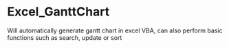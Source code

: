# Excel_GanttChart
Will automatically generate gantt chart in excel VBA, can also perform basic functions such as search, update or sort
